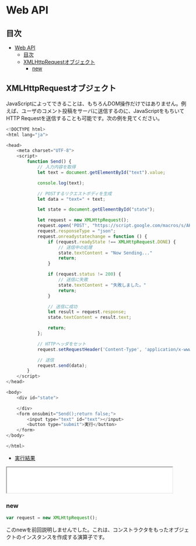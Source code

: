 # Web API

## 目次
<!-- TOC -->

- [Web API](#web-api)
    - [目次](#目次)
    - [XMLHttpRequestオブジェクト](#xmlhttprequestオブジェクト)
        - [new](#new)

<!-- /TOC -->

## XMLHttpRequestオブジェクト

JavaScriptによってできることは、もちろんDOM操作だけではありません。例えば、ユーザのコメント投稿をサーバに送信するのに、JavaScriptをもちいてHTTP Requestを送信することも可能です。次の例を見てください。

```js
<!DOCTYPE html>
<html lang="ja">

<head>
    <meta charset="UTF-8">
    <script>
        function Send() {
            // 入力内容を取得
            let text = document.getElementById("text").value;

            console.log(text);

            // POSTするリクエストボディを生成
            let data = "text=" + text;

            let state = document.getElementById("state");

            let request = new XMLHttpRequest();
            request.open('POST', "https://script.google.com/macros/s/AKfycbyEccZlPjl7GOcdK3SXFhE4al1rwhEu6N1pmBhJPKoUCDym77g/exec");
            request.responseType = "json";
            request.onreadystatechange = function () {
                if (request.readyState !== XMLHttpRequest.DONE) {
                    // 送信中の処理
                    state.textContent = "Now Sending..."
                    return;
                }

                if (request.status != 200) {
                    // 送信に失敗
                    state.textContent = "失敗しました。"
                    return;
                }

                // 送信に成功
                let result = request.response;
                state.textContent = result.text;

                return;
            };

            // HTTPヘッダをセット
            request.setRequestHeader('Content-Type', 'application/x-www-form-urlencoded');

            // 送信
            request.send(data);
        }
    </script>
</head>

<body>
    <div id="state">

    </div>
    <form onsubmit="Send();return false;">
        <input type="text" id="text"></input>
        <button type="submit">実行</button>
    </form>
</body>

</html>
```
- <a href="html/request.html">実行結果</a>

<iframe src="html/request.html" name="sample" width="90%" height="70">
    <a href="html/request.html"></a>
</iframe>

### new

```js
var request = new XMLHttpRequest();
```

このnewを前回説明しませんでした。これは、コンストラクタをもったオブジェクトのインスタンスを作成する演算子です。
